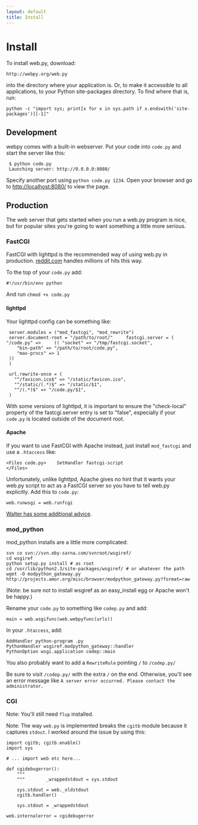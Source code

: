 ```yaml
---
layout: default
title: Install
---
```


# Install

To install web.py, download:
    
    http://webpy.org/web.py

into the directory where your application is. Or, to make it accessible to all applications, to your Python site-packages directory. To find where that is, run:
    
    python -c "import sys; print[x for x in sys.path if x.endswith('site-packages')][-1]"
## Development

webpy comes with a built-in webserver. Put your code into `code.py` and start the server like this:

     $ python code.py
     Launching server: http://0.0.0.0:8080/

Specify another port using `python code.py 1234`. Open your browser and go to [http://localhost:8080/](http://localhost:8080/) to view the page.

## Production

The web server that gets started when you run a web.py program is nice, but for popular sites you're going to want something a little more serious.

### FastCGI

FastCGI with lighttpd is the recommended way of using web.py in production. [reddit.com][3] handles millions of hits this way.

   [3]: http://reddit.com/

To the top of your `code.py` add:
    
    #!/usr/bin/env python

And run `chmod +x code.py`

#### lighttpd

Your lighttpd config can be something like:
    
     server.modules = ("mod_fastcgi", "mod_rewrite")
     server.document-root = "/path/to/root/"     fastcgi.server = ( "/code.py" =>     (( "socket" => "/tmp/fastcgi.socket",
        "bin-path" => "/path/to/root/code.py",
        "max-procs" => 1
     ))
     )
    
     url.rewrite-once = (
       "^/favicon.ico$" => "/static/favicon.ico",
       "^/static/(.*)$" => "/static/$1",
       "^/(.*)$" => "/code.py/$1",
     )
    
With some versions of lighttpd, it is important to ensure the "check-local" property of the fastcgi.server entry is set to "false", especially if your `code.py` is located outside of the document root.

#### Apache

If you want to use FastCGI with Apache instead, just install `mod_fastcgi` and use a `.htaccess` like:
    
    
    <Files code.py>    SetHandler fastcgi-script
    </Files>    

Unfortunately, unlike lighttpd, Apache gives no hint that it wants your web.py script to act as a FastCGI server so you have to tell web.py explicitly. Add this to `code.py`:
    
    
    web.runwsgi = web.runfcgi
    

[Walter has some additional advice](http://lemurware.blogspot.com/2006/05/webpy-apache-configuration-and-you.html).

### mod_python

mod_python installs are a little more complicated:
    
    
    svn co svn://svn.eby-sarna.com/svnroot/wsgiref/
    cd wsgiref
    python setup.py install # as root
    cd /usr/lib/python2.3/site-packages/wsgiref/ # or whatever the path
    wget -O modpython_gateway.py http://projects.amor.org/misc/browser/modpython_gateway.py?format=raw
    

(Note: be sure not to install wsgiref as an easy_install egg or Apache won't be happy.)

Rename your `code.py` to something like `codep.py` and add:
    
    main = web.wsgifunc(web.webpyfunc(urls))

In your `.htaccess`, add:
    
    
    AddHandler python-program .py
    PythonHandler wsgiref.modpython_gateway::handler
    PythonOption wsgi.application codep::main
    

You also probably want to add a `RewriteRule` pointing `/` to `/codep.py/`

Be sure to visit `/codep.py/` with the extra `/` on the end. Otherwise, you'll see an error message like `A server error occurred. Please contact the administrator.`

### CGI

Note: You'll still need `flup` installed.

Note: The way `web.py` is implemented breaks the `cgitb` module because it captures `stdout`. I worked around the issue by using this:
    
    import cgitb; cgitb.enable()
    import sys
    
    # ... import web etc here...
    
    def cgidebugerror():
        """                                                                         
        """        _wrappedstdout = sys.stdout
    
        sys.stdout = web._oldstdout
        cgitb.handler()
    
        sys.stdout = _wrappedstdout
    
    web.internalerror = cgidebugerror
